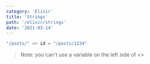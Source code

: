 ```yaml
---
category: 'Elixir'
title: 'Strings'
path: '/elixir/strings'
date: '2021-03-14'
---
```


```elixir
"/posts/" <> id = "/posts/1234"
```

> Note: you can't use a variable on the left side of <>
